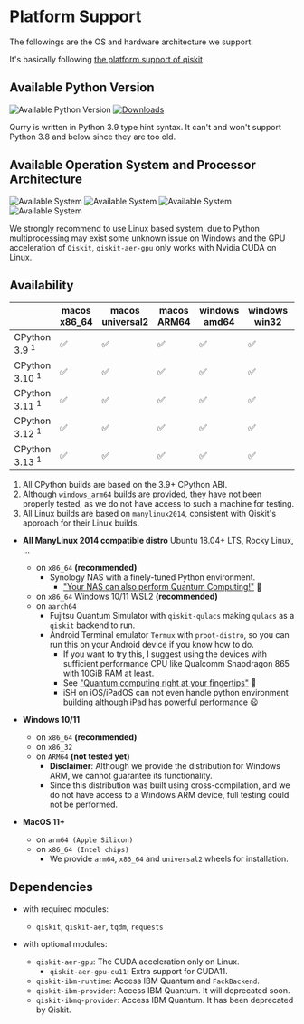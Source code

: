 # Platform Support

The followings are the OS and hardware architecture we support.

It's basically following [the platform support of qiskit](https://docs.quantum.ibm.com/start/install#operating-system-support).

## Available Python Version

![Available Python Version](https://img.shields.io/badge/Python-3.9_|_3.10_|_3.11_|_3.12-blue?logo=python&logoColor=white) [![Downloads](https://static.pepy.tech/badge/qurrium)](https://pepy.tech/project/qurrium)

Qurry is written in Python 3.9 type hint syntax.
It can't and won't support Python 3.8 and below since they are too old.

## Available Operation System and Processor Architecture

![Available System](https://img.shields.io/badge/Ubuntu-18.04+-purple?logo=Ubuntu&logoColor=white) ![Available System](https://img.shields.io/badge/Ubuntu_on_WSL-18.04+-purple?logo=Ubuntu&logoColor=white)
![Available System](https://img.shields.io/badge/Windows-10_|_11-purple?logo=Windows&logoColor=white) ![Available System](https://img.shields.io/badge/MacOS-11+-purple?logo=Apple&logoColor=white)

We strongly recommend to use Linux based system, due to Python multiprocessing may exist some unknown issue on Windows and the GPU acceleration of `Qiskit`, `qiskit-aer-gpu` only works with Nvidia CUDA on Linux.

## Availability

|                           | macos<br/>x86_64 | macos<br/>universal2 | macos<br/>ARM64 | windows<br/>amd64 | windows<br/>win32 | windows<br/>arm64 | linux<br/>x86_64 | linux<br/>i686  | linux<br/>aarch64 |
| ------------------------- | ---------------- | -------------------- | --------------- | ----------------- | ----------------- | ----------------- | ---------------- | --------------- | ----------------- |
| CPython 3.9 <sup>1</sup>  | ✅               | ✅                   | ✅              | ✅                | ✅                | ✅ <sup>2</sup>   | ✅ <sup>3</sup>  | ✅ <sup>3</sup> | ✅ <sup>3</sup>   |
| CPython 3.10 <sup>1</sup> | ✅               | ✅                   | ✅              | ✅                | ✅                | ✅ <sup>2</sup>   | ✅ <sup>3</sup>  | ✅ <sup>3</sup> | ✅ <sup>3</sup>   |
| CPython 3.11 <sup>1</sup> | ✅               | ✅                   | ✅              | ✅                | ✅                | ✅ <sup>2</sup>   | ✅ <sup>3</sup>  | ✅ <sup>3</sup> | ✅ <sup>3</sup>   |
| CPython 3.12 <sup>1</sup> | ✅               | ✅                   | ✅              | ✅                | ✅                | ✅ <sup>2</sup>   | ✅ <sup>3</sup>  | ✅ <sup>3</sup> | ✅ <sup>3</sup>   |
| CPython 3.13 <sup>1</sup> | ✅               | ✅                   | ✅              | ✅                | ✅                | ✅ <sup>2</sup>   | ✅ <sup>3</sup>  | ✅ <sup>3</sup> | ✅ <sup>3</sup>   |

1. All CPython builds are based on the 3.9+ CPython ABI.
2. Although `windows_arm64` builds are provided, they have not been properly tested, as we do not have access to such a machine for testing.
3. All Linux builds are based on `manylinux2014`, consistent with Qiskit's approach for their Linux builds.

- **All ManyLinux 2014 compatible distro**
  Ubuntu 18.04+ LTS, Rocky Linux, ...

  - on `x86_64` **(recommended)**
    - Synology NAS with a finely-tuned Python environment.
      - ["Your NAS can also perform Quantum Computing!"](https://www.threads.net/@harui_2019/post/DCe_flgTVSR?xmt=AQGz8x3XKpPWT3XmW9qBngiKuobCM14Hh7JaqpMJAa2qOg) 🤯
  - on `x86_64` Windows 10/11 WSL2 **(recommended)**
  - on `aarch64`
    - Fujitsu Quantum Simulator with `qiskit-qulacs` making `qulacs` as a `qiskit` backend to run.
    - Android Terminal emulator `Termux` with `proot-distro`, so you can run this on your Android device if you know how to do.
      - If you want to try this, I suggest using the devices with sufficient performance CPU like Qualcomm Snapdragon 865 with 10GiB RAM at least.
      - See ["Quantum computing right at your fingertips"](https://www.instagram.com/p/C1-dQWdSFYB/?utm_source=ig_web_button_share_sheet&igsh=MzRlODBiNWFlZA==) 🙂
      - iSH on iOS/iPadOS can not even handle python environment building although iPad has powerful performance 😦

- **Windows 10/11**

  - on `x86_64` **(recommended)**
  - on `x86_32`
  - on `ARM64` **(not tested yet)**
    - **Disclaimer**: Although we provide the distribution for Windows ARM, we cannot guarantee its functionality.
    - Since this distribution was built using cross-compilation, and we do not have access to a Windows ARM device, full testing could not be performed.

- **MacOS 11+**

  - on `arm64 (Apple Silicon)`
  - on `x86_64 (Intel chips)`
    - We provide `arm64`, `x86_64` and `universal2` wheels for installation.

## Dependencies

- with required modules:

  - `qiskit`, `qiskit-aer`, `tqdm`, `requests`

- with optional modules:
  - `qiskit-aer-gpu`: The CUDA acceleration only on Linux.
    - `qiskit-aer-gpu-cu11`: Extra support for CUDA11.
  - `qiskit-ibm-runtime`: Access IBM Quantum and `FackBackend`.
  - `qiskit-ibm-provider`: Access IBM Quantum. It will deprecated soon.
  - `qiskit-ibmq-provider`: Access IBM Quantum. It has been deprecated by Qiskit.
